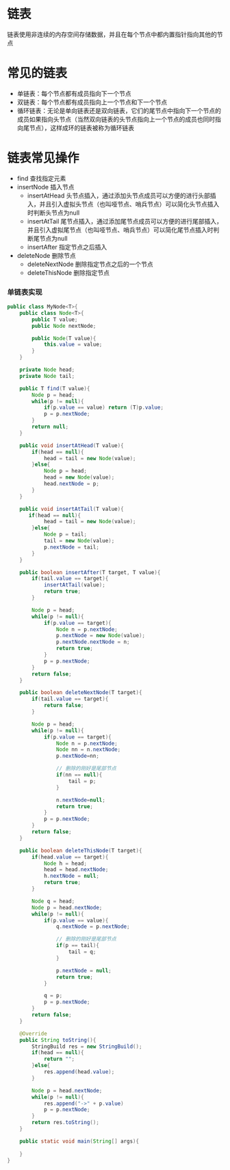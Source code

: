 # 链表
链表使用非连续的内存空间存储数据，并且在每个节点中都内置指针指向其他的节点

# 常见的链表
- 单链表：每个节点都有成员指向下一个节点
- 双链表：每个节点都有成员指向上一个节点和下一个节点
- 循环链表：无论是单向链表还是双向链表，它们的尾节点中指向下一个节点的成员如果指向头节点（当然双向链表的头节点指向上一个节点的成员也同时指向尾节点），这样成环的链表被称为循环链表


# 链表常见操作
- find 查找指定元素
- insertNode 插入节点
  - insertAtHead 头节点插入，通过添加头节点成员可以方便的进行头部插入，并且引入虚拟头节点（也叫哑节点、哨兵节点）可以简化头节点插入时判断头节点为null
  - insertAtTail 尾节点插入，通过添加尾节点成员可以方便的进行尾部插入，并且引入虚拟尾节点（也叫哑节点、哨兵节点）可以简化尾节点插入时判断尾节点为null
  - insertAfter 指定节点之后插入
- deleteNode 删除节点
  - deleteNextNode 删除指定节点之后的一个节点
  - deleteThisNode 删除指定节点


### 单链表实现
~~~java
public class MyNode<T>{
    public class Node<T>{
        public T value;
        public Node nextNode;

        public Node(T value){
            this.value = value;
        }
    }

    private Node head;
    private Node tail;

    public T find(T value){
        Node p = head;
        while(p != null){
            if(p.value == value) return (T)p.value;
            p = p.nextNode;
        }
        return null;
    }

    public void insertAtHead(T value){
        if(head == null){
            head = tail = new Node(value);
        }else{
            Node p = head;
            head = new Node(value);
            head.nextNode = p;
        }
    }

    public void insertAtTail(T value){
       if(head == null){
            head = tail = new Node(value);
        }else{
            Node p = tail;
            tail = new Node(value);
            p.nextNode = tail;
        }
    }

    public boolean insertAfter(T target, T value){
        if(tail.value == target){
            insertAtTail(value);
            return true;
        }

        Node p = head;
        while(p != null){
            if(p.value == target){
                Node n = p.nextNode;
                p.nextNode = new Node(value);
                p.nextNode.nextNode = n;
                return true;
            }
            p = p.nextNode;
        }
        return false;
    }

    public boolean deleteNextNode(T target){
        if(tail.value == target){
            return false;
        }

        Node p = head;
        while(p != null){
            if(p.value == target){
                Node n = p.nextNode;
                Node nn = n.nextNode;
                p.nextNode=nn;

                // 删除的刚好是尾部节点
                if(nn == null){
                    tail = p; 
                }

                n.nextNode=null;
                return true;
            }
            p = p.nextNode;
        }
        return false;
    }

    public boolean deleteThisNode(T target){
        if(head.value == target){
            Node h = head;
            head = head.nextNode;
            h.nextNode = null;
            return true;
        }

        Node q = head;
        Node p = head.nextNode;
        while(p != null){
            if(p.value == value){
                q.nextNode = p.nextNode;

                // 删除的刚好是尾部节点
                if(p == tail){
                    tail = q;
                }

                p.nextNode = null;
                return true;
            }

            q = p;
            p = p.nextNode;
        }
        return false;
    }

    @Override
    public String toString(){
        StringBuild res = new StringBuild();
        if(head == null){
            return "";
        }else{
            res.append(head.value);
        }

        Node p = head.nextNode;
        while(p != null){
            res.append("->" + p.value)
            p = p.nextNode;
        }
        return res.toString();
    }

    public static void main(String[] args){
        
    }
}
~~~




